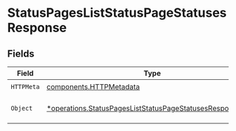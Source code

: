 # StatusPagesListStatusPageStatusesResponse


## Fields

| Field                                                                                                                                 | Type                                                                                                                                  | Required                                                                                                                              | Description                                                                                                                           |
| ------------------------------------------------------------------------------------------------------------------------------------- | ------------------------------------------------------------------------------------------------------------------------------------- | ------------------------------------------------------------------------------------------------------------------------------------- | ------------------------------------------------------------------------------------------------------------------------------------- |
| `HTTPMeta`                                                                                                                            | [components.HTTPMetadata](../../models/components/httpmetadata.md)                                                                    | :heavy_check_mark:                                                                                                                    | N/A                                                                                                                                   |
| `Object`                                                                                                                              | [*operations.StatusPagesListStatusPageStatusesResponseBody](../../models/operations/statuspagesliststatuspagestatusesresponsebody.md) | :heavy_minus_sign:                                                                                                                    | The request has succeeded.                                                                                                            |
